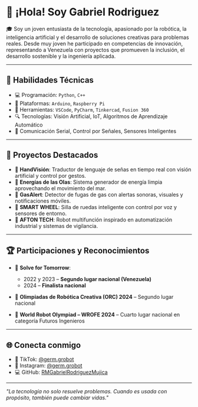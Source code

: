# 👋 ¡Hola! Soy Gabriel Rodriguez

🎓 Soy un joven entusiasta de la tecnología, apasionado por la robótica, la inteligencia artificial y el desarrollo de soluciones creativas para problemas reales. Desde muy joven he participado en competencias de innovación, representando a Venezuela con proyectos que promueven la inclusión, el desarrollo sostenible y la ingeniería aplicada.

---

## 🧠 Habilidades Técnicas

- 💻 Programación: `Python`, `C++`
- 🔌 Plataformas: `Arduino`, `Raspberry Pi`
- 🧰 Herramientas: `VSCode`, `PyCharm`, `Tinkercad`, `Fusion 360`
- 🔍 Tecnologías: Visión Artificial, IoT, Algoritmos de Aprendizaje Automático
- 📡 Comunicación Serial, Control por Señales, Sensores Inteligentes

---

## 🚀 Proyectos Destacados

- 🔵 **HandVisión**: Traductor de lenguaje de señas en tiempo real con visión artificial y control por gestos.
- 🌊 **Energías de las Olas**: Sistema generador de energía limpia aprovechando el movimiento del mar.
- 🚨 **GasAlert**: Detector de fugas de gas con alertas sonoras, visuales y notificaciones móviles.
- 🧠 **SMART WHEEL**: Silla de ruedas inteligente con control por voz y sensores de entorno.
- 🤖 **AFTON TECH**: Robot multifunción inspirado en automatización industrial y sistemas de vigilancia.

---

## 🏆 Participaciones y Reconocimientos

- 🥈 **Solve for Tomorrow**:  
  - 2022 y 2023 – **Segundo lugar nacional (Venezuela)**  
  - 2024 – **Finalista nacional**

- 🥈 **Olimpiadas de Robótica Creativa (ORC) 2024** – Segundo lugar nacional

- 🏅 **World Robot Olympiad – WROFE 2024** – Cuarto lugar nacional en categoría Futuros Ingenieros

---

## 🌐 Conecta conmigo

- 🎥 TikTok: [@germ.grobot](https://www.tiktok.com/@germ.grobot)
- 📸 Instagram: [@germ.grobot](https://www.instagram.com/germ.grobot)
- 💻 GitHub: [RMGabrielRodriguezMujica](https://github.com/RMGabrielRodriguezMujica)

---

*"La tecnología no solo resuelve problemas. Cuando es usada con propósito, también puede cambiar vidas."*
